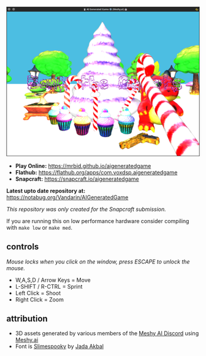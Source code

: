 [![Screenshot of the AI Generated Game](https://raw.githubusercontent.com/mrbid/AIGeneratedGame/main/screenshot.png)](https://www.youtube.com/watch?v=7jJYHykpN9A)

* **Play Online:** https://mrbid.github.io/aigeneratedgame
* **Flathub:** https://flathub.org/apps/com.voxdsp.aigeneratedgame
* **Snapcraft:** https://snapcraft.io/aigeneratedgame

**Latest upto date repository at:** https://notabug.org/Vandarin/AIGeneratedGame

*This repository was only created for the Snapcraft submission.*

If you are running this on low performance hardware consider compiling with `make low` or `make med`.

## controls
*Mouse locks when you click on the window, press ESCAPE to unlock the mouse.*

* W,A,S,D / Arrow Keys = Move
* L-SHIFT / R-CTRL = Sprint
* Left Click = Shoot
* Right Click = Zoom

## attribution
* 3D assets generated by various members of the [Meshy AI Discord](https://discord.gg/invite/meshy-1080050109062058044) using [Meshy.ai](https://meshy.ai)
* Font is [Slimespooky](https://www.fontspace.com/slimespooky-font-f84976) by [Jada Akbal](https://www.fontspace.com/jadatype)
